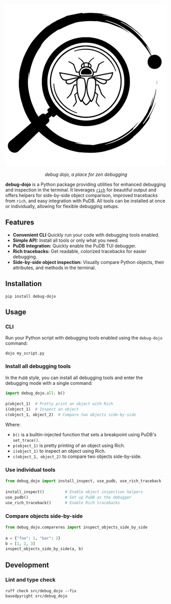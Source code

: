 <p align="center">
  <img src="https://github.com/bwrob/debug-dojo/blob/main/logo/logo_black.png?raw=true" alt="debug dojo"/>
</p>

<p align="center">
    <em>debug dojo, a place for zen debugging</em>
</p>

**debug-dojo** is a Python package providing utilities for enhanced debugging and inspection in the terminal. It leverages [`rich`](https://github.com/Textualize/rich) for beautiful output and offers helpers for side-by-side object comparison, improved tracebacks from `rich`, and easy integration with PuDB. All tools can be installed at once or individually, allowing for flexible debugging setups.

## Features

- **Convenient CLI** Quickly run your code with debugging tools enabled.
- **Simple API:** Install all tools or only what you need.
- **PuDB integration:** Quickly enable the PuDB TUI debugger.
- **Rich tracebacks:** Get readable, colorized tracebacks for easier debugging.
- **Side-by-side object inspection:** Visually compare Python objects, their attributes, and methods in the terminal.

## Installation

```console
pip install debug-dojo
```

## Usage

### CLI

Run your Python script with debugging tools enabled using the `debug-dojo` command:

```console
dojo my_script.py
```

### Install all debugging tools

In the `PuDB` style, you can install all debugging tools and enter the debugging mode with a single command:

```python
import debug_dojo.all; b()

p(object_1)  # Pretty print an object with Rich
i(object_1)  # Inspect an object
c(object_1, object_2)  # Compare two objects side-by-side
```

Where:

- `b()` is a builtin-injected function that sets a breakpoint using PuDB's `set_trace()`.
- `p(object_1)` is pretty printing of an object using Rich.
- `i(object_1)` to inspect an object using Rich.
- `c(object_1, object_2)` to compare two objects side-by-side.

### Use individual tools

```python
from debug_dojo import install_inspect, use_pudb, use_rich_traceback

install_inspect()         # Enable object inspection helpers
use_pudb()                # Set up PuDB as the debugger
use_rich_traceback()      # Enable Rich tracebacks
```

### Compare objects side-by-side

```python
from debug_dojo.compareres import inspect_objects_side_by_side

a = {"foo": 1, "bar": 2}
b = [1, 2, 3]
inspect_objects_side_by_side(a, b)
```

## Development

### Lint and type check

```console
ruff check src/debug_dojo --fix
basedpyright src/debug_dojo
```

